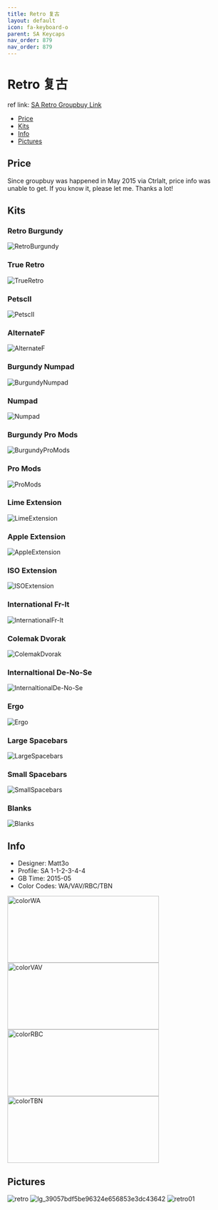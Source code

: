 ```yaml
---
title: Retro 复古
layout: default
icon: fa-keyboard-o
parent: SA Keycaps
nav_order: 879
nav_order: 879
---
```


# Retro 复古

ref link: [SA Retro Groupbuy Link](https://ctrlalt.io/buys/sa-retro)

* [Price](#price)
* [Kits](#kits)
* [Info](#info)
* [Pictures](#pictures)

## Price

Since groupbuy was happened in May 2015 via Ctrlalt, price info was unable to get. If you know it, please let me. Thanks a lot!

## Kits
### Retro Burgundy
<img src="{{ 'assets/images/sa-keycaps/retro/kits_pics/retroburgundy.png' | relative_url }}" alt="RetroBurgundy" class="image featured">

### True Retro
<img src="{{ 'assets/images/sa-keycaps/retro/kits_pics/trueretro.png' | relative_url }}" alt="TrueRetro" class="image featured">

### PetscII
<img src="{{ 'assets/images/sa-keycaps/retro/kits_pics/petscii.png' | relative_url }}" alt="PetscII" class="image featured">

### AlternateF
<img src="{{ 'assets/images/sa-keycaps/retro/kits_pics/alternatef.png' | relative_url }}" alt="AlternateF" class="image featured">

### Burgundy Numpad
<img src="{{ 'assets/images/sa-keycaps/retro/kits_pics/burgundynumpad.png' | relative_url }}" alt="BurgundyNumpad" class="image featured">

### Numpad
<img src="{{ 'assets/images/sa-keycaps/retro/kits_pics/numpad.png' | relative_url }}" alt="Numpad" class="image featured">

### Burgundy Pro Mods
<img src="{{ 'assets/images/sa-keycaps/retro/kits_pics/burgundypromods.png' | relative_url }}" alt="BurgundyProMods" class="image featured">

### Pro Mods
<img src="{{ 'assets/images/sa-keycaps/retro/kits_pics/promods.png' | relative_url }}" alt="ProMods" class="image featured">

### Lime Extension
<img src="{{ 'assets/images/sa-keycaps/retro/kits_pics/limeextension.png' | relative_url }}" alt="LimeExtension" class="image featured">

### Apple Extension
<img src="{{ 'assets/images/sa-keycaps/retro/kits_pics/appleextension.png' | relative_url }}" alt="AppleExtension" class="image featured">

### ISO Extension
<img src="{{ 'assets/images/sa-keycaps/retro/kits_pics/isoextension.png' | relative_url }}" alt="ISOExtension" class="image featured">

### International Fr-It
<img src="{{ 'assets/images/sa-keycaps/retro/kits_pics/internationalfrit.png' | relative_url }}" alt="InternationalFr-It" class="image featured">

### Colemak Dvorak
<img src="{{ 'assets/images/sa-keycaps/retro/kits_pics/colemakdvorak.png' | relative_url }}" alt="ColemakDvorak" class="image featured">

### Internaltional De-No-Se
<img src="{{ 'assets/images/sa-keycaps/retro/kits_pics/internaltionaldenose.png' | relative_url }}" alt="InternaltionalDe-No-Se" class="image featured">

### Ergo
<img src="{{ 'assets/images/sa-keycaps/retro/kits_pics/ergo.png' | relative_url }}" alt="Ergo" class="image featured">

### Large Spacebars
<img src="{{ 'assets/images/sa-keycaps/retro/kits_pics/largespacebars.png' | relative_url }}" alt="LargeSpacebars" class="image featured">

### Small Spacebars
<img src="{{ 'assets/images/sa-keycaps/retro/kits_pics/smallspacebars.png' | relative_url }}" alt="SmallSpacebars" class="image featured">

### Blanks
<img src="{{ 'assets/images/sa-keycaps/retro/kits_pics/blanks.png' | relative_url }}" alt="Blanks" class="image featured">

## Info
* Designer: Matt3o
* Profile: SA 1-1-2-3-4-4
* GB Time: 2015-05
* Color Codes: WA/VAV/RBC/TBN  
<img src="{{ 'assets/images/sa-keycaps/SP_ColorCodes/abs/SP_Abs_ColorCodes_WA.png' | relative_url }}" alt="colorWA" height="150" width="340">
<img src="{{ 'assets/images/sa-keycaps/SP_ColorCodes/abs/SP_Abs_ColorCodes_VAV.png' | relative_url }}" alt="colorVAV" height="150" width="340">
<img src="{{ 'assets/images/sa-keycaps/SP_ColorCodes/abs/SP_Abs_ColorCodes_RBC.png' | relative_url }}" alt="colorRBC" height="150" width="340">
<img src="{{ 'assets/images/sa-keycaps/SP_ColorCodes/abs/SP_Abs_ColorCodes_TBN.png' | relative_url }}" alt="colorTBN" height="150" width="340">

## Pictures
<img src="{{ 'assets/images/sa-keycaps/retro/rendering_pics/retro.jpg' | relative_url }}" alt="retro" class="image featured">
<img src="{{ 'assets/images/sa-keycaps/retro/rendering_pics/lg_39057bdf5be96324e656853e3dc43642.jpg' | relative_url }}" alt="lg_39057bdf5be96324e656853e3dc43642" class="image featured">
<img src="{{ 'assets/images/sa-keycaps/retro/rendering_pics/retro01.jpg' | relative_url }}" alt="retro01" class="image featured">
